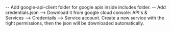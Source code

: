 -- Add google-api-client folder for google apis inside includes folder.
-- Add credentials.json --> Download it from google cloud console: 
        API's & Services --> Credentails --> Service account.
        Create a new service with the right permissions, then the json will be downloaded automatically.
